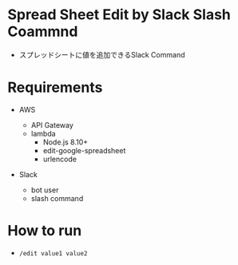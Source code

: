# Spread Sheet Edit by Slack Slash Coammnd

- スプレッドシートに値を追加できるSlack Command

# Requirements

- AWS
    - API Gateway
    - lambda 
        - Node.js 8.10+
        - edit-google-spreadsheet
        - urlencode
        
- Slack
    - bot user
    - slash command

# How to run
- `/edit value1 value2`
